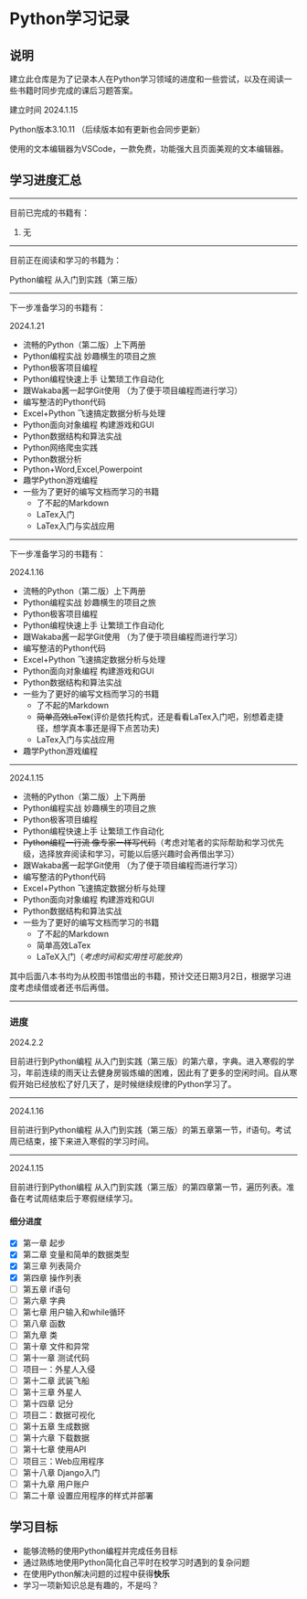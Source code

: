 # Python学习记录

## 说明

建立此仓库是为了记录本人在Python学习领域的进度和一些尝试，以及在阅读一些书籍时同步完成的课后习题答案。

建立时间 2024.1.15

Python版本3.10.11 （后续版本如有更新也会同步更新）

使用的文本编辑器为VSCode，一款免费，功能强大且页面美观的文本编辑器。

## 学习进度汇总

---

目前已完成的书籍有：

1. 无

---

目前正在阅读和学习的书籍为：

Python编程 从入门到实践（第三版）

---

下一步准备学习的书籍有：

2024.1.21

- 流畅的Python（第二版）上下两册
- Python编程实战 妙趣横生的项目之旅
- Python极客项目编程
- Python编程快速上手 让繁琐工作自动化
- 跟Wakaba酱一起学Git使用 （为了便于项目编程而进行学习）
- 编写整洁的Python代码
- Excel+Python 飞速搞定数据分析与处理
- Python面向对象编程 构建游戏和GUI
- Python数据结构和算法实战
- Python网络爬虫实践
- Python数据分析
- Python+Word,Excel,Powerpoint
- 趣学Python游戏编程
- 一些为了更好的编写文档而学习的书籍
  - 了不起的Markdown
  - LaTex入门
  - LaTex入门与实战应用

---

下一步准备学习的书籍有：

2024.1.16

- 流畅的Python（第二版）上下两册
- Python编程实战 妙趣横生的项目之旅
- Python极客项目编程
- Python编程快速上手 让繁琐工作自动化
- 跟Wakaba酱一起学Git使用 （为了便于项目编程而进行学习）
- 编写整洁的Python代码
- Excel+Python 飞速搞定数据分析与处理
- Python面向对象编程 构建游戏和GUI
- Python数据结构和算法实战
- 一些为了更好的编写文档而学习的书籍
  - 了不起的Markdown
  - ~~简单高效LaTex~~(评价是依托构式，还是看看LaTex入门吧，别想着走捷径，想学真本事还是得下点苦功夫)
  - LaTex入门与实战应用
- 趣学Python游戏编程

---

2024.1.15

- 流畅的Python（第二版）上下两册
- Python编程实战 妙趣横生的项目之旅
- Python极客项目编程
- Python编程快速上手 让繁琐工作自动化
- ~~Python编程一行流 像专家一样写代码~~（考虑对笔者的实际帮助和学习优先级，选择放弃阅读和学习，可能以后感兴趣时会再借出学习）
- 跟Wakaba酱一起学Git使用 （为了便于项目编程而进行学习）
- 编写整洁的Python代码
- Excel+Python 飞速搞定数据分析与处理
- Python面向对象编程 构建游戏和GUI
- Python数据结构和算法实战
- 一些为了更好的编写文档而学习的书籍
  - 了不起的Markdown
  - 简单高效LaTex
  - LaTeX入门（*考虑时间和实用性可能放弃*）

其中后面八本书均为从校图书馆借出的书籍，预计交还日期3月2日，根据学习进度考虑续借或者还书后再借。

---

### 进度

2024.2.2

目前进行到Python编程 从入门到实践（第三版）的第六章，字典。进入寒假的学习，年前连续的雨天让去健身房锻炼编的困难，因此有了更多的空闲时间。自从寒假开始已经放松了好几天了，是时候继续规律的Python学习了。

---
2024.1.16

目前进行到Python编程 从入门到实践（第三版）的第五章第一节，if语句。考试周已结束，接下来进入寒假的学习时间。

---
2024.1.15

目前进行到Python编程 从入门到实践（第三版）的第四章第一节，遍历列表。准备在考试周结束后于寒假继续学习。

#### 细分进度

- [X] 第一章 起步
- [X] 第二章 变量和简单的数据类型
- [X] 第三章 列表简介
- [x] 第四章 操作列表
- [ ] 第五章 if语句
- [ ] 第六章 字典
- [ ] 第七章 用户输入和while循环
- [ ] 第八章 函数
- [ ] 第九章 类
- [ ] 第十章 文件和异常
- [ ] 第十一章 测试代码
- [ ] 项目一：外星人入侵
- [ ] 第十二章 武装飞船
- [ ] 第十三章 外星人
- [ ] 第十四章 记分
- [ ] 项目二：数据可视化
- [ ] 第十五章 生成数据
- [ ] 第十六章 下载数据
- [ ] 第十七章 使用API
- [ ] 项目三：Web应用程序
- [ ] 第十八章 Django入门
- [ ] 第十九章 用户账户
- [ ] 第二十章 设置应用程序的样式并部署

## 学习目标

- 能够流畅的使用Python编程并完成任务目标
- 通过熟练地使用Python简化自己平时在校学习时遇到的复杂问题
- 在使用Python解决问题的过程中获得**快乐**
- 学习一项新知识总是有趣的，不是吗？
